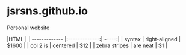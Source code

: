 # jsrsns.github.io
Personal website

|HTML                                   |
| ------------- |:-------------:| -----:|
| syntax        | right-aligned | $1600 |
| col 2 is      | centered      |   $12 |
| zebra stripes | are neat      |    $1 |
